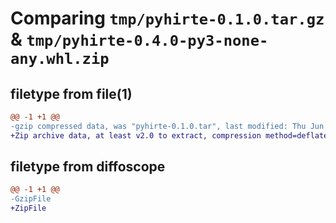 # Comparing `tmp/pyhirte-0.1.0.tar.gz` & `tmp/pyhirte-0.4.0-py3-none-any.whl.zip`

## filetype from file(1)

```diff
@@ -1 +1 @@
-gzip compressed data, was "pyhirte-0.1.0.tar", last modified: Thu Jun 29 08:48:38 2023, max compression
+Zip archive data, at least v2.0 to extract, compression method=deflate
```

## filetype from diffoscope

```diff
@@ -1 +1 @@
-GzipFile
+ZipFile
```

